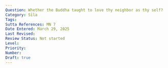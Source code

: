 ```yaml
---
Question: Whether the Buddha taught to love thy neighbor as thy self?
Category: Sīla
Tags:
Sutta References: MN 7
Date Entered: March 29, 2025
Last Revised:
Review Status: Not started
Level: 
Priority: 
Number: 
Draft: true
---
```

